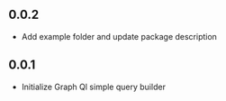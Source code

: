 
## 0.0.2

* Add example folder and update package description

## 0.0.1

* Initialize Graph Ql simple query builder
